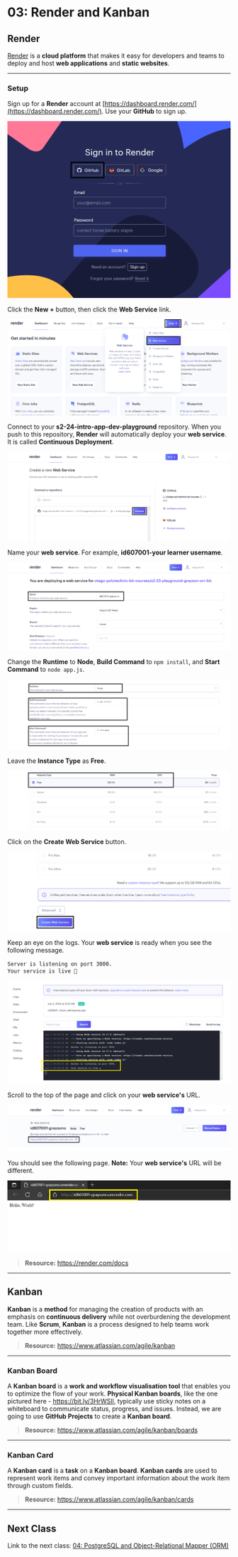 # 03: Render and Kanban

## Render

[Render](https://render.com/) is a **cloud platform** that makes it easy for developers and teams to deploy and host **web applications** and **static websites**.

---

### Setup

Sign up for a **Render** account at [https://dashboard.render.com/](https://dashboard.render.com/). Use your **GitHub** to sign up.

![](<../resources (ignore)/img/03/render-1.PNG>)

Click the **New +** button, then click the **Web Service** link.

![](<../resources (ignore)/img/03/render-2.PNG>)

Connect to your **s2-24-intro-app-dev-playground** repository. When you push to this repository, **Render** will automatically deploy your **web service**. It is called **Continuous Deployment**.

![](<../resources (ignore)/img/03/render-3.PNG>)

Name your **web service**. For example, **id607001-your learner username**.

![](<../resources (ignore)/img/03/render-4.PNG>)

Change the **Runtime** to **Node**, **Build Command** to `npm install`, and **Start Command** to `node app.js`.

![](<../resources (ignore)/img/03/render-5.PNG>)

Leave the **Instance Type** as **Free**.

![](<../resources (ignore)/img/03/render-6.PNG>)

Click on the **Create Web Service** button.

![](<../resources (ignore)/img/03/render-7.PNG>)

Keep an eye on the logs. Your **web service** is ready when you see the following message.

```bash
Server is listening on port 3000.
Your service is live 🎉
```

![](<../resources (ignore)/img/03/render-8.PNG>)

Scroll to the top of the page and click on your **web service's** URL.

![](<../resources (ignore)/img/03/render-9.PNG>)

You should see the following page. **Note:** Your **web service's** URL will be different.

![](<../resources (ignore)/img/03/render-10.PNG>)

> **Resource:** <https://render.com/docs>

---

## Kanban   

**Kanban** is a **method** for managing the creation of products with an emphasis on **continuous delivery** while not overburdening the development team. Like **Scrum**, **Kanban** is a process designed to help teams work together more effectively.

> **Resource:** <https://www.atlassian.com/agile/kanban>

---

### Kanban Board

A **Kanban board** is a **work and workflow visualisation tool** that enables you to optimize the flow of your work. **Physical Kanban boards**, like the one pictured here - <https://bit.ly/3HrWSIl>, typically use sticky notes on a whiteboard to communicate status, progress, and issues. Instead, we are going to use **GitHub Projects** to create a **Kanban board**.

> **Resource:** <https://www.atlassian.com/agile/kanban/boards>

---

### Kanban Card

A **Kanban card** is a **task** on a **Kanban board**. **Kanban cards** are used to represent work items and convey important information about the work item through custom fields.

> **Resource:** <https://www.atlassian.com/agile/kanban/cards>

---

## Next Class

Link to the next class: [04: PostgreSQL and Object-Relational Mapper (ORM)](https://github.com/otago-polytechnic-bit-courses/ID607001-intro-app-dev-concepts/blob/s2-24/lecture-notes/04-postgresql-and-object-relational-mapper.md)